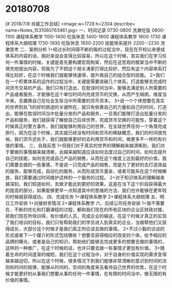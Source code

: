 # 20180708

[# 2018/7/8 肖威工作总结]
<image w=1728 h=2304 describe= name=Notes_1531060763461.jpg>
一、时间记录
0730-0800 洗漱吃饭
0800-1100 课程体系教学
1100-1400 吃饭休息
1400-1600 课程体系教学
1600-1730 课程体系大纲梳理
1730-1930 吃饭休息
1930-2200 技能体系提升
2200--2230 洗漱思考
二、案例分析
1+经过长时间得不断的吸的过程当中，现在在开校以来便成体系的内容的话，相对来说会变得比较容易，所以在这个时候，其实我们在学习任何一件事情的时候，关键是首先要构建宏观构架，然后在这苦观的框架当中不断的填充他提出内容，但我为了不把这个胡关涛家打得比较好，然后有这个内容体系打得比较好，在这个时候我们就能够快速得，提升我自己的组合型的技能。
2+我们在一个积累体系的运作的过程当中，关键是需要突破几个体系，打造能够去完成时间货币交易的产品，我们只有打造出，在耽误时间当中，能够去满足别人所需要的产品或者服务，才能够在这个单位时间内完成货币的交换，从而产生隔阂，维度当中来，去置换自己在社会生存当中所需要的货币资本。
3+说一个个体想要在真实的世界到处飞的好的旅途的关键所在，就只有依靠自己的力量和自己的时间，打造出，能够在耽误时间当中批量分发的产品和服务，一旦我们能够打造出批量分发的产品和服务，我们就获得了解放自己后续世界，完成货币交换的可能性，穿着这个时候真正的警方事件，我们就能够利用自己的世界，在全球世界任何一个角落完成旅行，因为在这个时候，其实就已经没有时间和货币的稀缺概念，我们的时间很充裕，我们货币还处于，我们就能够更好的去利用货币和时间，做更多不一样的有价值的事情。
三、自我反思
1+但我们对于真实的世界的理解越来越清晰到，我们对于要做的事情越来越清晰，会越来越知道应该如何去度过自己的时间，如何去提升自己的技能，如何去完成自己产品的销售，从而在这个维度上达到最好的价值，我们需要去做的一些事情，不是说一只完成产品的销售，而是为了更好的去打造效益的服务，能够完成，自动化的服务，从而形成货币基金，或者可能系在这个时候解放，我们需要通过时间维护这样的一个服务的过程。
2+对于知识体系的理解越来越深刻，我们知道如何，去做才能达到更好的效果，这是在当下这个阶段获得最大的提高的部分，如果能够更早一点知道其中的思维的方法，我们也许能够在更年轻的时候就获得成功。
四、完成任务
1+课程体系教学
2+课程体系大纲梳理
五、明日工作安排
1+对接财务情况
2+课程体系教学
六、后续公司任务安排
1+我不需要在，不断的优化和打磨课程的过程，都和我们现在的所有区块的企业区财政对接，把我们现在所培训得，有价值的人员，完成企业的输送，在这个时候才真正的实现了我们培训的目标，我们只有帮助我们的学员进入到真实的企业，当做帮他们又获得成长，大部分这个时候才是我们真正所应该去做的事情。
2+不过小毅的访谈的形式或者下一个媒介的形式包括哪些？想要去获得相应的改变的个体，给予相应的品牌的曝光，或者是自己的知识，帮助他们能够去完成更多的想要去做的事情的，这样的一种推广，在这个时候的话，也许只要去做一些事情才更加有价值。
3+随着生命的时间逐渐的缩短，我们在这个过程当中，对于自身的价值实现的需求变得越来越迫切，所以在这个时候，很多情况下到我们能够非常清晰的意识到时间的法则和时间的规律，能够从时间的，空间的角度来去看待自己世界的优势，在这个时候才能更好的从事我们想要从事的任何一件事情，在有限的时间当中，做无限的有价值的事情。
